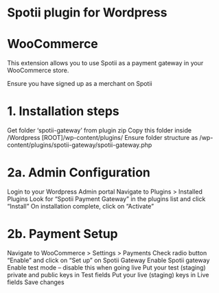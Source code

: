 # Spotii plugin for Wordpress

# WooCommerce
This extension allows you to use Spotii as a payment gateway in your WooCommerce store.

Ensure you have signed up as a merchant on Spotii

# 1. Installation steps
Get folder ‘spotii-gateway’ from plugin zip
Copy this folder inside /Wordpress [ROOT]/wp-content/plugins/
Ensure folder structure as /wp-content/plugins/spotii-gateway/spotii-gateway.php
# 2a. Admin Configuration
Login to your Wordpress Admin portal
Navigate to Plugins > Installed Plugins
Look for “Spotii Payment Gateway” in the plugins list and click “Install”
On installation complete, click on “Activate”
# 2b. Payment Setup
Navigate to WooCommerce > Settings > Payments
Check radio button “Enable” and click on “Set up” on Spotii Gateway
Enable Spotii gateway
Enable test mode – disable this when going live
Put your test (staging) private and public keys in Test fields
Put your live (staging) keys in Live fields
Save changes
